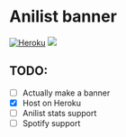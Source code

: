 # Anilist banner

[![Heroku](https://heroku-badge.herokuapp.com/?app=anilist-banner-69420&root=api)](https://anilist-banner-69420.herokuapp.com/)
![](https://img.shields.io/github/repo-size/AirOne01/anilist-banner)

## TODO:

* [ ] Actually make a banner
* [X] Host on Heroku
* [ ] Anilist stats support
* [ ] Spotify support
